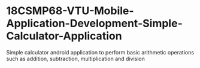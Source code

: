 # 18CSMP68-VTU-Mobile-Application-Development-Simple-Calculator-Application
Simple calculator android application to perform basic arithmetic operations such as addition, subtraction, multiplication and division 

